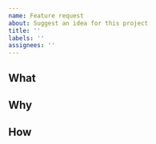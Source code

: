 ```yaml
---
name: Feature request
about: Suggest an idea for this project
title: ''
labels: ''
assignees: ''
---
```


## What

## Why

## How
